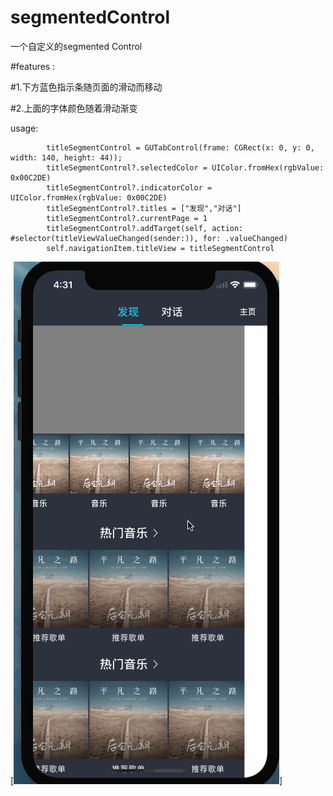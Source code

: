 # segmentedControl
一个自定义的segmented Control

#features :

#1.下方蓝色指示条随页面的滑动而移动

#2.上面的字体颜色随着滑动渐变

usage:

```
        titleSegmentControl = GUTabControl(frame: CGRect(x: 0, y: 0, width: 140, height: 44));
        titleSegmentControl?.selectedColor = UIColor.fromHex(rgbValue: 0x00C2DE)
        titleSegmentControl?.indicatorColor = UIColor.fromHex(rgbValue: 0x00C2DE)
        titleSegmentControl?.titles = ["发现","对话"]
        titleSegmentControl?.currentPage = 1
        titleSegmentControl?.addTarget(self, action: #selector(titleViewValueChanged(sender:)), for: .valueChanged)
        self.navigationItem.titleView = titleSegmentControl
```
[![watch the video](https://github.com/sidetlw/segmentedControl/blob/master/1.gif)]
